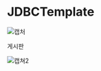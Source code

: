 # JDBCTemplate


![캡처](https://user-images.githubusercontent.com/92428740/159938600-15f4a0f5-54b9-4ce6-840b-6991e788540d.PNG)

게시판

![캡쳐2](https://user-images.githubusercontent.com/92428740/159938636-74f8f187-fcdd-4d8d-b7eb-83d2e9d69e89.PNG)
